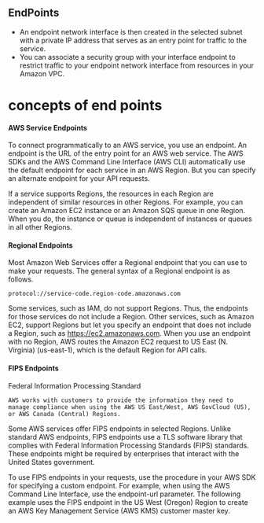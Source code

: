 ## EndPoints 
* An endpoint network interface is then created in the selected subnet with a private IP address that serves as an entry point for traffic to the service. 
* You can associate a security group with your interface endpoint to restrict traffic to your endpoint network interface from resources in your Amazon VPC.

# concepts of end points

#### AWS Service Endpoints

To connect programmatically to an AWS service, you use an endpoint. An endpoint is the URL of the entry point for an AWS web service. The AWS SDKs and the AWS Command Line Interface (AWS CLI) automatically use the default endpoint for each service in an AWS Region. But you can specify an alternate endpoint for your API requests.

If a service supports Regions, the resources in each Region are independent of similar resources in other Regions. For example, you can create an Amazon EC2 instance or an Amazon SQS queue in one Region. When you do, the instance or queue is independent of instances or queues in all other Regions.

#### Regional Endpoints
Most Amazon Web Services offer a Regional endpoint that you can use to make your requests. The general syntax of a Regional endpoint is as follows.

```
protocol://service-code.region-code.amazonaws.com
```
Some services, such as IAM, do not support Regions. Thus, the endpoints for those services do not include a Region. Other services, such as Amazon EC2, support Regions but let you specify an endpoint that does not include a Region, such as https://ec2.amazonaws.com. When you use an endpoint with no Region, AWS routes the Amazon EC2 request to US East (N. Virginia) (us-east-1), which is the default Region for API calls.

#### FIPS Endpoints
 Federal Information Processing Standard 

    AWS works with customers to provide the information they need to manage compliance when using the AWS US East/West, AWS GovCloud (US), or AWS Canada (Central) Regions.

Some AWS services offer FIPS endpoints in selected Regions. Unlike standard AWS endpoints, FIPS endpoints use a TLS software library that complies with Federal Information Processing Standards (FIPS) standards. These endpoints might be required by enterprises that interact with the United States government.

To use FIPS endpoints in your requests, use the procedure in your AWS SDK for specifying a custom endpoint. For example, when using the AWS Command Line Interface, use the endpoint-url parameter. The following example uses the FIPS endpoint in the US West (Oregon) Region to create an AWS Key Management Service (AWS KMS) customer master key.
